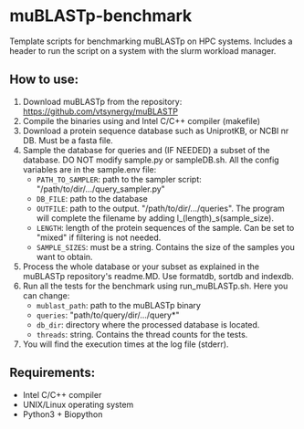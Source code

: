 # muBLASTp-benchmark
Template scripts for benchmarking muBLASTp on HPC systems. Includes a header to run the script on a system with the slurm workload manager.

## How to use:
  1. Download muBLASTp from the repository: https://github.com/vtsynergy/muBLASTP
  2. Compile the binaries using and Intel C/C++ compiler (makefile)
  3. Download a protein sequence database such as UniprotKB, or NCBI nr DB. Must be a fasta file.
  4. Sample the database for queries and (IF NEEDED) a subset of the database. DO NOT modify sample.py or sampleDB.sh. All the config variables are in the sample.env file:
     - `PATH_TO_SAMPLER`: path to the sampler script: "/path/to/dir/.../query_sampler.py"
     - `DB_FILE`: path to the database
     - `OUTFILE`: path to the output. "/path/to/dir/.../queries". The program will complete the filename by adding l_(length)_s(sample_size).
     - `LENGTH`: length of the protein sequences of the sample. Can be set to "mixed" if filtering is not needed.
     - `SAMPLE_SIZES`: must be a string. Contains the size of the samples you want to obtain.
  6. Process the whole database or your subset as explained in the muBLASTp repository's readme.MD. Use formatdb, sortdb and indexdb.
  7. Run all the tests for the benchmark using run_muBLASTp.sh. Here you can change:
     - `mublast_path`: path to the muBLASTp binary
     - `queries`: "path/to/query/dir/.../query*"
     - `db_dir`: directory where the processed database is located.
     - `threads`: string. Contains the thread counts for the tests.
  9. You will find the execution times at the log file (stderr).

## Requirements: 
- Intel C/C++ compiler
- UNIX/Linux operating system
- Python3 + Biopython
